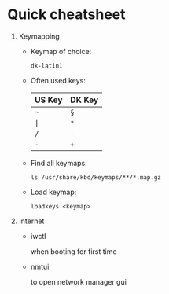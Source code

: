 # Quick cheatsheet

1. Keymapping
    * Keymap of choice:

        `dk-latin1`

    * Often used keys:

        | US Key | DK Key |
        |--------|------------|
        | `~`    | `§`        |
        | `\|`   | `*`        |
        | `/`    | `-`        |
        | `-`    | `+`        |


    * Find all keymaps:

        `ls /usr/share/kbd/keymaps/**/*.map.gz`
    
    * Load keymap:

        `loadkeys <keymap>`

2. Internet
    * iwctl

        when booting for first time

    * nmtui

        to open network manager gui